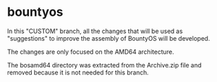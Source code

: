 # bountyos

In this "CUSTOM" branch, all the changes that will be used as "suggestions" to improve the assembly of BountyOS will be developed.  

The changes are only focused on the AMD64 architecture.  

The bosamd64 directory was extracted from the Archive.zip file and removed because it is not needed for this branch.
